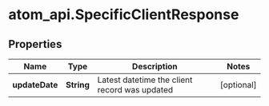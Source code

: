 # atom_api.SpecificClientResponse

## Properties
Name | Type | Description | Notes
------------ | ------------- | ------------- | -------------
**updateDate** | **String** | Latest datetime the client record was updated | [optional] 



